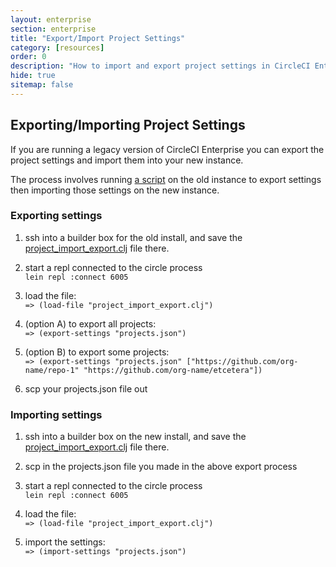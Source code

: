 ```yaml
---
layout: enterprise
section: enterprise
title: "Export/Import Project Settings"
category: [resources]
order: 0
description: "How to import and export project settings in CircleCI Enterprise."
hide: true
sitemap: false
---
```


## Exporting/Importing Project Settings

If you are running a legacy version of CircleCI Enterprise you can export the project settings and import them into your new instance.

The process involves running [a script]({{site.baseurl}}/assets/code/project_import_export.clj) on the old instance to export settings then importing those settings on the new instance.

### Exporting settings

1. ssh into a builder box for the old install, and save the [project_import_export.clj]({{site.baseurl}}/assets/code/project_import_export.clj) file there.

2. start a repl connected to the circle process  
 `lein repl :connect 6005`

3. load the file:  
 `=> (load-file "project_import_export.clj")`

4. (option A) to export all projects:  
`=> (export-settings "projects.json")`

4. (option B) to export some projects:  
`=> (export-settings "projects.json" ["https://github.com/org-name/repo-1" "https://github.com/org-name/etcetera"])`

5. scp your projects.json file out

### Importing settings

1. ssh into a builder box on the new install, and save the [project_import_export.clj]({{site.baseurl}}/assets/code/project_import_export.clj) file there.

3. scp in the projects.json file you made in the above export process

3. start a repl connected to the circle process  
 `lein repl :connect 6005`

4. load the file:  
`=> (load-file "project_import_export.clj")`

5. import the settings:  
`=> (import-settings "projects.json")`
